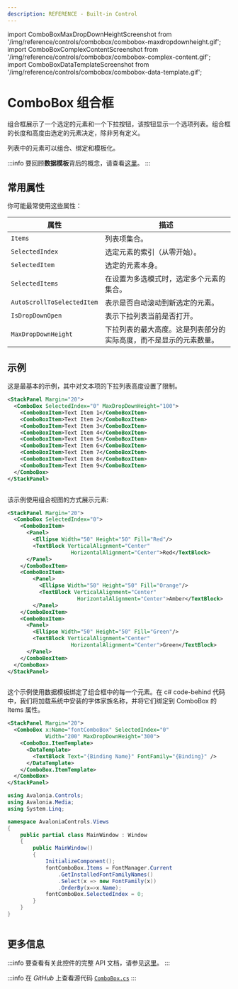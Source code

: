 ```yaml
---
description: REFERENCE - Built-in Control
---
```


import ComboBoxMaxDropDownHeightScreenshot from '/img/reference/controls/combobox/combobox-maxdropdownheight.gif';
import ComboBoxComplexContentScreenshot from '/img/reference/controls/combobox/combobox-complex-content.gif';
import ComboBoxDataTemplateScreenshot from '/img/reference/controls/combobox/combobox-data-template.gif';

# ComboBox 组合框

组合框展示了一个选定的元素和一个下拉按钮，该按钮显示一个选项列表。组合框的长度和高度由选定的元素决定，除非另有定义。

列表中的元素可以组合、绑定和模板化。

:::info
要回顾**数据模板**背后的概念，请查看[这里](../../concepts/templates/)。
:::

## 常用属性

你可能最常使用这些属性：

| 属性                        | 描述                                                                                                                     |
| --------------------------- | ------------------------------------------------------------------------------------------------------------------------ |
| `Items`                     | 列表项集合。                                                                                                             |
| `SelectedIndex`             | 选定元素的索引（从零开始）。                                                                                             |
| `SelectedItem`              | 选定的元素本身。                                                                                                         |
| `SelectedItems`             | 在设置为多选模式时，选定多个元素的集合。                                                                                 |
| `AutoScrollToSelectedItem`  | 表示是否自动滚动到新选定的元素。                                                                                         |
| `IsDropDownOpen`            | 表示下拉列表当前是否打开。                                                                                               |
| `MaxDropDownHeight`         | 下拉列表的最大高度。这是列表部分的实际高度，而不是显示的元素数量。                                                       |

## 示例


这是最基本的示例，其中对文本项的下拉列表高度设置了限制。

```xml
<StackPanel Margin="20">
  <ComboBox SelectedIndex="0" MaxDropDownHeight="100">
    <ComboBoxItem>Text Item 1</ComboBoxItem>
    <ComboBoxItem>Text Item 2</ComboBoxItem>
    <ComboBoxItem>Text Item 3</ComboBoxItem>
    <ComboBoxItem>Text Item 4</ComboBoxItem>
    <ComboBoxItem>Text Item 5</ComboBoxItem>
    <ComboBoxItem>Text Item 6</ComboBoxItem>
    <ComboBoxItem>Text Item 7</ComboBoxItem>
    <ComboBoxItem>Text Item 8</ComboBoxItem>
    <ComboBoxItem>Text Item 9</ComboBoxItem>
  </ComboBox>
</StackPanel>
```

<img src={ComboBoxMaxDropDownHeightScreenshot} alt="" />

该示例使用组合视图的方式展示元素:

```xml
<StackPanel Margin="20">
  <ComboBox SelectedIndex="0">
    <ComboBoxItem>
      <Panel>
        <Ellipse Width="50" Height="50" Fill="Red"/>
        <TextBlock VerticalAlignment="Center"
                    HorizontalAlignment="Center">Red</TextBlock>
      </Panel>
    </ComboBoxItem>
    <ComboBoxItem>
        <Panel>
          <Ellipse Width="50" Height="50" Fill="Orange"/>
          <TextBlock VerticalAlignment="Center" 
                      HorizontalAlignment="Center">Amber</TextBlock>
        </Panel>
    </ComboBoxItem>
    <ComboBoxItem>
      <Panel>
        <Ellipse Width="50" Height="50" Fill="Green"/>
        <TextBlock VerticalAlignment="Center"
                    HorizontalAlignment="Center">Green</TextBlock>
      </Panel>
    </ComboBoxItem>
  </ComboBox>
</StackPanel>
```

<img src={ComboBoxComplexContentScreenshot} alt="" />

这个示例使用数据模板绑定了组合框中的每一个元素。在 c# code-behind 代码中，我们将加载系统中安装的字体家族名称，并将它们绑定到 ComboBox 的 Items 属性。

```xml
<StackPanel Margin="20">
  <ComboBox x:Name="fontComboBox" SelectedIndex="0"
            Width="200" MaxDropDownHeight="300">
    <ComboBox.ItemTemplate>
      <DataTemplate>
        <TextBlock Text="{Binding Name}" FontFamily="{Binding}" />
      </DataTemplate>
    </ComboBox.ItemTemplate>
  </ComboBox>
</StackPanel>
```

```csharp title='C#'
using Avalonia.Controls;
using Avalonia.Media;
using System.Linq;

namespace AvaloniaControls.Views
{
    public partial class MainWindow : Window
    {
        public MainWindow()
        {
            InitializeComponent();            
            fontComboBox.Items = FontManager.Current
                .GetInstalledFontFamilyNames()
                .Select(x => new FontFamily(x))
                .OrderBy(x=>x.Name);
            fontComboBox.SelectedIndex = 0;
        }
    }
}
```

<img src={ComboBoxDataTemplateScreenshot} alt="" />

## 更多信息

:::info
要查看有关此控件的完整 API 文档，请参见[这里](https://api-docs.avaloniaui.net/docs/T_Avalonia_Controls_ComboBox)。
:::

:::info
在 _GitHub_ 上查看源代码 [`ComboBox.cs`](https://github.com/AvaloniaUI/Avalonia/blob/master/src/Avalonia.Controls/ComboBox.cs)
:::
